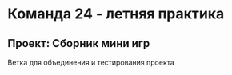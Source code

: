 # Команда 24 - летняя практика

## Проект: Сборник мини игр
Ветка для объединения и тестирования проекта
